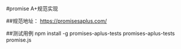 
#promise A+规范实现

##规范地址：
https://promisesaplus.com/


##测试用例
npm install -g promises-aplus-tests
promises-aplus-tests promise.js
